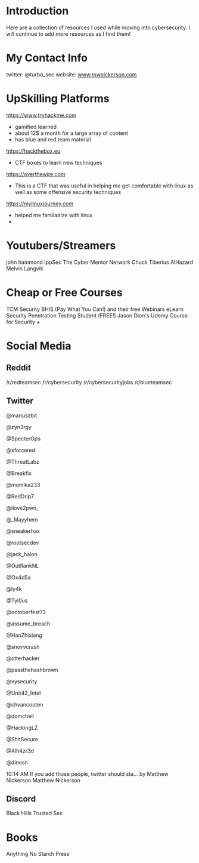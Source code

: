 # Introduction
Here are a collection of resources I used while moving into cybersecurity.
I will continue to add more resources as I find them!


# My Contact Info
twitter: @turbo_sec
website: www.mwnickerson.com


# UpSkilling Platforms
https://www.tryhackme.com 
- gamified learned
- about 12$ a month for a large array of content
- has blue and red team material

https://hackthebox.eu
- CTF boxes to learn new techniques

https://overthewire.com
- This is a CTF that was useful in helping me get comfortable with linux as well as some offensive security techniques

https://mylinuxjourney.com 
- helped me familairize with linux 
- 

# Youtubers/Streamers
john hammond
IppSec
The Cyber Mentor
Network Chuck
Tiberius
AlHazard
Melvin Langvik


# Cheap or Free Courses
TCM Security 
BHIS (Pay What You Can!) and their free Webinars
eLearn Security Penetration Testing Student (FREE!)
Jason Dion's Udemy Course for Security +



# Social Media
## Reddit
/r/redteamsec
/r/cybersecurity
/r/cybersecurityjobs
/r/blueteamsec


## Twitter
@mariuszbit

@zyn3rgy

@SpecterOps

@xforcered

@ThreatLabz

@Breakfix

@momika233

@RedDrip7

@ilove2pwn_

@_Mayyhem

@sneakerhax

@rootsecdev

@jack_halon

@OutflankNL

@Ox4d5a

@ly4k

@Tyl0us

@octoberfest73

@assume_breach

@HaoZhixiang

@snovvcrash

@otterhacker

@passthehashbrown

@vysecurity

@Unit42_Intel

@chvancooten

@domchell

@HackingLZ

@ShitSecure

@Alh4zr3d

@dinosn

10:14 AM
If you add those people, twitter should sta... by Matthew Nickerson
Matthew Nickerson

## Discord 
Black Hills 
Trusted Sec

# Books 
Anything No Starch Press





